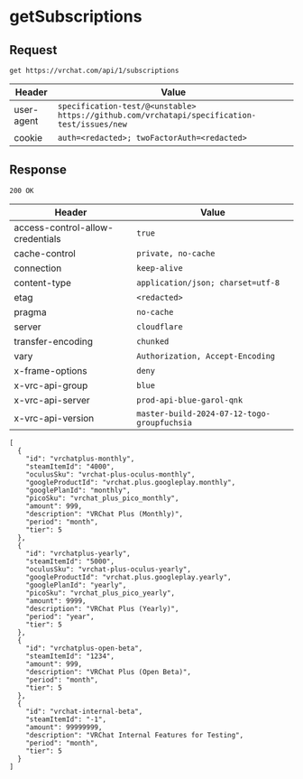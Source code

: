 # getSubscriptions

## Request
`get https://vrchat.com/api/1/subscriptions`

| Header | Value |
| ------ | ----- |
| user-agent | `specification-test/@<unstable> https://github.com/vrchatapi/specification-test/issues/new` |
| cookie | `auth=<redacted>; twoFactorAuth=<redacted>` |


## Response
`200 OK`

| Header | Value |
| ------ | ----- |
| access-control-allow-credentials | `true` |
| cache-control | `private, no-cache` |
| connection | `keep-alive` |
| content-type | `application/json; charset=utf-8` |
| etag | `<redacted>` |
| pragma | `no-cache` |
| server | `cloudflare` |
| transfer-encoding | `chunked` |
| vary | `Authorization, Accept-Encoding` |
| x-frame-options | `deny` |
| x-vrc-api-group | `blue` |
| x-vrc-api-server | `prod-api-blue-garol-qnk` |
| x-vrc-api-version | `master-build-2024-07-12-togo-groupfuchsia` |

```jsonc
[
  {
    "id": "vrchatplus-monthly",
    "steamItemId": "4000",
    "oculusSku": "vrchat-plus-oculus-monthly",
    "googleProductId": "vrchat.plus.googleplay.monthly",
    "googlePlanId": "monthly",
    "picoSku": "vrchat_plus_pico_monthly",
    "amount": 999,
    "description": "VRChat Plus (Monthly)",
    "period": "month",
    "tier": 5
  },
  {
    "id": "vrchatplus-yearly",
    "steamItemId": "5000",
    "oculusSku": "vrchat-plus-oculus-yearly",
    "googleProductId": "vrchat.plus.googleplay.yearly",
    "googlePlanId": "yearly",
    "picoSku": "vrchat_plus_pico_yearly",
    "amount": 9999,
    "description": "VRChat Plus (Yearly)",
    "period": "year",
    "tier": 5
  },
  {
    "id": "vrchatplus-open-beta",
    "steamItemId": "1234",
    "amount": 999,
    "description": "VRChat Plus (Open Beta)",
    "period": "month",
    "tier": 5
  },
  {
    "id": "vrchat-internal-beta",
    "steamItemId": "-1",
    "amount": 99999999,
    "description": "VRChat Internal Features for Testing",
    "period": "month",
    "tier": 5
  }
]
```
